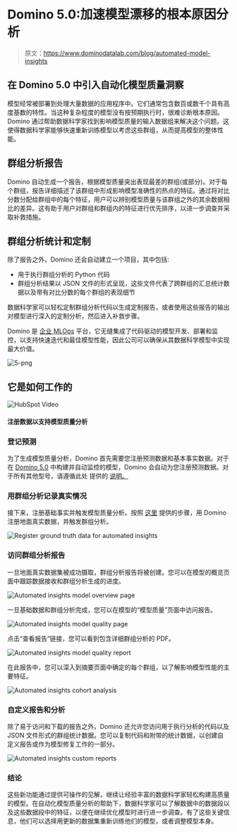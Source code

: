 # Domino 5.0:加速模型漂移的根本原因分析

> 原文：<https://www.dominodatalab.com/blog/automated-model-insights>

## 在 Domino 5.0 中引入自动化模型质量洞察

模型经常被部署到处理大量数据的应用程序中。它们通常包含数百或数千个具有高度基数的特性。当这种复杂程度的模型没有按预期执行时，很难诊断根本原因。Domino 通过帮助数据科学家找到影响模型质量的输入数据组来解决这个问题。这使得数据科学家能够快速重新训练模型以考虑这些群组，从而提高模型的整体性能。

## 群组分析报告

Domino 自动生成一个报告，根据模型质量突出表现最差的群组(或部分)。对于每个群组，报告详细描述了该群组中形成影响模型准确性的热点的特征。通过将对比分数分配给群组中的每个特征，用户可以辨别模型质量与该群组之外的其余数据相比的差异。这有助于用户对群组和群组内的特征进行优先排序，以进一步调查并采取补救措施。

## 群组分析统计和定制

除了报告之外，Domino 还会自动建立一个项目，其中包括:

*   用于执行群组分析的 Python 代码
*   群组分析结果以 JSON 文件的形式呈现，这些文件代表了跨群组的汇总统计数据以及带有对比分数的每个群组的表现细节

数据科学家可以轻松定制群组分析代码以生成定制报告，或者使用这些报告的输出对模型进行深入的定制分析，然后进入补救步骤。

Domino 是 [企业 MLOps](https://www.dominodatalab.com/resources/a-guide-to-enterprise-mlops/) 平台，它无缝集成了代码驱动的模型开发、部署和监控，以支持快速迭代和最佳模型性能，因此公司可以确保从其数据科学模型中实现最大价值。

![5-png](img/83e41d165908a1876834c3810da5f776.png)

## 它是如何工作的

![HubSpot Video](img/2fe686949c286f7244b5e31e0b25ec91.png)

#### 注册数据以支持模型质量分析

### **登记预测**

为了生成模型质量分析，Domino 首先需要您注册预测数据和基本事实数据。对于在 [Domino 5.0](/resources/introducing-domino-5.0) 中构建并自动监控的模型，Domino 会自动为您注册预测数据。对于所有其他型号，请遵循此处 提供的 [说明。](https://docs.dominodatalab.com/en/latest/reference/model-monitoring/20-set-up-model-monitor/10-register-a-model.html)

### **用群组分析记录真实情况**

接下来，注册基础事实并触发模型质量分析。按照 [这里](https://docs.dominodatalab.com/en/latest/reference/model-monitoring/20-set-up-model-monitor/40-set-up-cohort-analysis-mm.html) 提供的步骤，用 Domino 注册地面真实数据，并触发群组分析。

![Register ground truth data for automated insights](img/cc78531173bbe6fb7206e48eb665867c.png)

### 访问群组分析报告

一旦地面真实数据集被成功摄取，群组分析报告将被创建。您可以在模型的概览页面中跟踪数据接收和群组分析生成的进度。

![Automated insights model overview page](img/058feffa5acd0383df2ffa09309e8d6c.png)

一旦基础数据和群组分析完成，您可以在模型的“模型质量”页面中访问报告。

![Automated insights model quality page](img/aeb0b989436318903a613c3b0c6710d3.png)

点击“查看报告”链接，您可以看到包含详细群组分析的 PDF。

![Automated insights model quality report](img/cee711d487c358ae00d8c9f5b238e514.png)

在此报告中，您可以深入到摘要页面中确定的每个群组，以了解影响模型性能的主要特征。

![Automated insights cohort analysis](img/3e5310732b7ee8a9b51e47ce0e6fe9e8.png)

### 自定义报告和分析

除了易于访问和下载的报告之外，Domino 还允许您访问用于执行分析的代码以及 JSON 文件形式的群组统计数据。您可以复制代码和附带的统计数据，以创建自定义报告或作为模型修复工作的一部分。

![Automated insights custom reports](img/afac73565f6c4aa185f5437d9e54d036.png)

### 结论

这些新功能通过提供可操作的见解，继续让经验丰富的数据科学家轻松构建高质量的模型。在自动化模型质量分析的帮助下，数据科学家可以了解数据中的数据段以及这些数据段中的特征，以便在继续优化模型时进行进一步调查。有了这些关键信息，他们可以选择用更新的数据集重新训练他们的模型，或者调整模型本身。